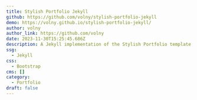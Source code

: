 ```yaml
---
title: Stylish Portfolio Jekyll
github: https://github.com/volny/stylish-portfolio-jekyll
demo: https://volny.github.io/stylish-portfolio-jekyll/
author: volny
author_link: https://github.com/volny
date: 2023-11-30T15:25:45.686Z
description: A Jekyll implementation of the Stylish Portfolio template by Start Bootstrap
ssg:
  - Jekyll
css:
  - Bootstrap
cms: []
category:
  - Portfolio
draft: false
---
```

